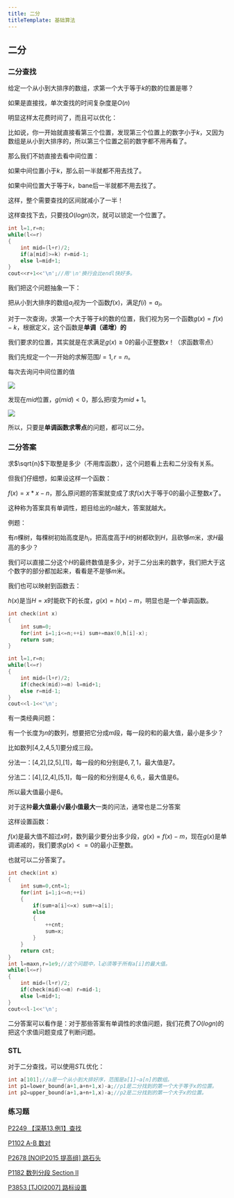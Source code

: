 ```yaml
---
title: 二分
titleTemplate: 基础算法
---
```


## 二分

### 二分查找

给定一个从小到大排序的数组，求第一个大于等于$k$的数的位置是哪？

如果是直接找，单次查找的时间复杂度是$O(n)$

明显这样太花费时间了，而且可以优化：

比如说，你一开始就直接看第三个位置，发现第三个位置上的数字小于$k$，又因为数组是从小到大排序的，所以第三个位置之前的数字都不用再看了。

那么我们不妨直接去看中间位置：

如果中间位置小于$k$，那么前一半就都不用去找了。

如果中间位置大于等于$k$，bane后一半就都不用去找了。

这样，整个需要查找的区间就减小了一半！

这样查找下去，只要找$O(logn)$次，就可以锁定一个位置了。

```cpp
int l=1,r=n;
while(l<=r)
{
    int mid=(l+r)/2;
    if(a[mid]>=k) r=mid-1;
    else l=mid+1;
}
cout<<r+1<<'\n';//用'\n'换行会比endl快好多。
```

我们把这个问题抽象一下：

把从小到大排序的数组$a_i$视为一个函数$f(x)$，满足$f(i)=a_i$。

对于一次查询，求第一个大于等于$k$的数的位置，我们视为另一个函数$g(x)=f(x)-k$，根据定义，这个函数是**单调（递增）的**

我们要求的位置，其实就是在求满足$g(x)\geq 0$的最小正整数$x$！（求函数零点）

我们先规定一个一开始的求解范围$l=1,r=n$。

每次去询问中间位置的值

![](https://s2.loli.net/2023/06/29/sX6kTWMDb2tmiZg.png)

发现在$mid$位置，$g(mid)<0$，那么把$l$变为$mid+1$。

![](https://s2.loli.net/2023/06/29/4LDhHQ978Ato12R.png)

所以，只要是**单调函数求零点**的问题，都可以二分。

### 二分答案

求$\sqrt{n}$下取整是多少（不用库函数），这个问题看上去和二分没有关系。

但我们仔细想，如果设这样一个函数：

$f(x)=x*x-n$，那么原问题的答案就变成了求$f(x)$大于等于$0$的最小正整数$x$了。

这种称为答案具有单调性，题目给出的$n$越大，答案就越大。

例题：

有$n$棵树，每棵树初始高度是$h_i$，把高度高于$H$的树都砍到$H$，且砍够$m$米，求$H$最高的多少？

我们可以直接二分这个$H$的最终数值是多少，对于二分出来的数字，我们把大于这个数字的部分都加起来，看看是不是够$m$米。

我们也可以映射到函数去：

$h(x)$是当$H=x$时能砍下的长度，$g(x)=h(x)-m$，明显也是一个单调函数。

```cpp
int check(int x)
{
    int sum=0;
    for(int i=1;i<=n;++i) sum+=max(0,h[i]-x);
    return sum;
}

int l=1,r=n;
while(l<=r)
{
    int mid=(l+r)/2;
    if(check(mid)>=m) l=mid+1;
    else r=mid-1;
}
cout<<l-1<<'\n';
```

有一类经典问题：

有一个长度为$n$的数列，想要把它分成$m$段，每一段的和的最大值，最小是多少？

比如数列[4,2,4,5,1]要分成三段。

分法一：[4,2],[2,5],[1]，每一段的和分别是$6,7,1$，最大值是$7$。

分法二：[4],[2,4],[5,1]，每一段的和分别是$4,6,6$,，最大值是$6$。

所以最大值最小是$6$。

对于这种**最大值最小/最小值最大**一类的问法，通常也是二分答案

这样设置函数：

$f(x)$是最大值不超过$x$时，数列最少要分出多少段，$g(x)=f(x)-m$，现在$g(x)$是单调递减的，我们要求$g(x)<=0$的最小正整数。

也就可以二分答案了。

```cpp
int check(int x)
{
    int sum=0,cnt=1;
    for(int i=1;i<=n;++i)
    {
        if(sum+a[i]<=x) sum+=a[i];
        else
        {
            ++cnt;
            sum=x;
        }
    }
    return cnt;
}
int l=maxn,r=1e9;//这个问题中，l必须等于所有a[i]的最大值。
while(l<=r)
{
    int mid=(l+r)/2;
    if(check(mid)<=m) r=mid-1;
    else l=mid+1;
}
cout<<l-1<<'\n';
```

二分答案可以看作是：对于那些答案有单调性的求值问题，我们花费了$O(logn)$的把这个求值问题变成了判断问题。

### STL

对于二分查找，可以使用$STL$优化：

```cpp
int a[101];//a是一个从小到大排好序，范围是a[1]~a[n]的数组。
int p1=lower_bound(a+1,a+n+1,x)-a;//p1是二分找到的第一个大于等于x的位置。
int p2=upper_bound(a+1,a+n+1,x)-a;//p2是二分找到的第一个大于x的位置。
```

### 练习题

[P2249 【深基13.例1】查找  ](https://www.luogu.com.cn/problem/P2249)

[P1102 A-B 数对  ](https://www.luogu.com.cn/problem/P1102)

[P2678 [NOIP2015 提高组] 跳石头  ](https://www.luogu.com.cn/problem/P2678)

[P1182 数列分段 Section II ](https://www.luogu.com.cn/problem/P1182)

[P3853 [TJOI2007] 路标设置  ](https://www.luogu.com.cn/problem/P3853)
